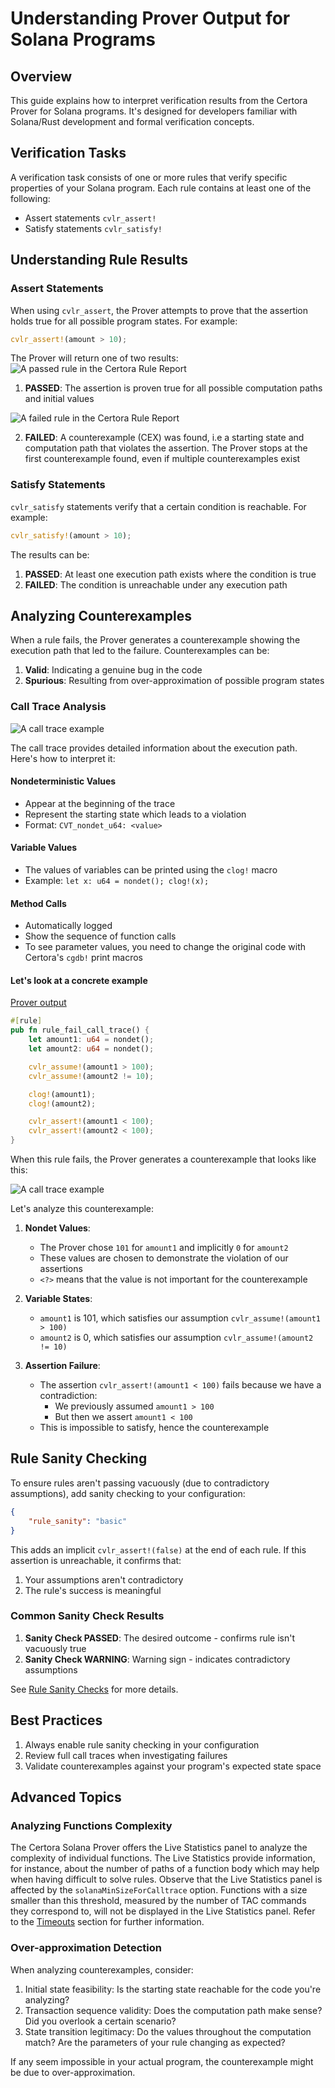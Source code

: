 # Understanding Prover Output for Solana Programs

## Overview

This guide explains how to interpret verification results from the Certora Prover for Solana programs. It's designed for developers familiar with Solana/Rust development and formal verification concepts.

## Verification Tasks

A verification task consists of one or more rules that verify specific properties of your Solana program. Each rule contains at least one of the following:

* Assert statements `cvlr_assert!`
* Satisfy statements `cvlr_satisfy!`

## Understanding Rule Results

### Assert Statements

When using `cvlr_assert`, the Prover attempts to prove that the assertion holds true for all possible program states. For example:

```rust
cvlr_assert!(amount > 10);
```

The Prover will return one of two results:
![A passed rule in the Certora Rule Report](./img/passed.png)

1. **PASSED**: The assertion is proven true for all possible computation paths and initial values

![A failed rule in the Certora Rule Report](./img/failed.png)

2. **FAILED**: A counterexample (CEX) was found, i.e a starting state and computation path that violates the assertion.
    The Prover stops at the first counterexample found, even if multiple counterexamples exist

### Satisfy Statements

`cvlr_satisfy` statements verify that a certain condition is reachable. For example:

```rust
cvlr_satisfy!(amount > 10);
```

The results can be:

1. **PASSED**: At least one execution path exists where the condition is true
2. **FAILED**: The condition is unreachable under any execution path

## Analyzing Counterexamples

When a rule fails, the Prover generates a counterexample showing the execution path that led to the failure. Counterexamples can be:

1. **Valid**: Indicating a genuine bug in the code
2. **Spurious**: Resulting from over-approximation of possible program states

### Call Trace Analysis
![A call trace example](./img/call_trace_example.png)

The call trace provides detailed information about the execution path. Here's how to interpret it:

#### Nondeterministic Values

* Appear at the beginning of the trace
* Represent the starting state which leads to a violation
* Format: `CVT_nondet_u64: <value>`

#### Variable Values

* The values of variables can be printed using the `clog!` macro
* Example: `let x: u64 = nondet(); clog!(x);`

#### Method Calls

* Automatically logged
* Show the sequence of function calls
* To see parameter values, you need to change the original code with Certora's
  `cgdb!` print macros

#### Let's look at a concrete example

[Prover output](https://prover.certora.com/output/1324651/741e8ee5a5754c1ab8db0aa36be39e4d?anonymousKey=ca602f5139de3bfbae17eb1fbf9c11145be3a912)

```rust
#[rule]
pub fn rule_fail_call_trace() {
    let amount1: u64 = nondet();
    let amount2: u64 = nondet();

    cvlr_assume!(amount1 > 100);
    cvlr_assume!(amount2 != 10);

    clog!(amount1);
    clog!(amount2);

    cvlr_assert!(amount1 < 100);
    cvlr_assert!(amount2 < 100);
}
```

When this rule fails, the Prover generates a counterexample that looks like
this:

![A call trace example](./img/call_trace_detail.png)

   Let's analyze this counterexample:

   1. **Nondet Values**: 

        * The Prover chose `101` for `amount1` and implicitly `0` for `amount2`
        * These values are chosen to demonstrate the violation of our assertions
        * `<?>` means that the value is not important for the counterexample 

   2. **Variable States**:

        * `amount1` is 101, which satisfies our assumption `cvlr_assume!(amount1 > 100)`
        * `amount2` is 0, which satisfies our assumption `cvlr_assume!(amount2 != 10)`

   3. **Assertion Failure**:

        * The assertion `cvlr_assert!(amount1 < 100)` fails because we have a contradiction:
            * We previously assumed `amount1 > 100`
            * But then we assert `amount1 < 100`
        * This is impossible to satisfy, hence the counterexample


## Rule Sanity Checking

To ensure rules aren't passing vacuously (due to contradictory assumptions), add sanity checking to your configuration:

```json
{
    "rule_sanity": "basic"
}
```

This adds an implicit `cvlr_assert!(false)` at the end of each rule. If this assertion is unreachable, it confirms that:

1. Your assumptions aren't contradictory
2. The rule's success is meaningful

### Common Sanity Check Results

1. **Sanity Check PASSED**: The desired outcome - confirms rule isn't vacuously true
2. **Sanity Check WARNING**: Warning sign - indicates contradictory assumptions

See [Rule Sanity Checks](./sanity.md) for more details.


## Best Practices

1. Always enable rule sanity checking in your configuration
2. Review full call traces when investigating failures
3. Validate counterexamples against your program's expected state space

## Advanced Topics

### Analyzing Functions Complexity

The Certora Solana Prover offers the Live Statistics panel to analyze the complexity of individual functions.
The Live Statistics provide information, for instance, about the number of paths of a function body which may help when having difficult to solve rules.
Observe that the Live Statistics panel is affected by the `solanaMinSizeForCalltrace` option.
Functions with a size smaller than this threshold, measured by the number of TAC commands they correspond to, will not be displayed in the Live Statistics panel.
Refer to the [Timeouts](../user-guide/out-of-resources/timeout.md) section for further information.

### Over-approximation Detection

When analyzing counterexamples, consider:

1. Initial state feasibility: Is the starting state reachable for the code you're analyzing?
2. Transaction sequence validity: Does the computation path make sense? Did you overlook a certain scenario?
3. State transition legitimacy: Do the values throughout the computation match? Are the parameters of your rule changing as expected?

If any seem impossible in your actual program, the counterexample might be due to over-approximation.
